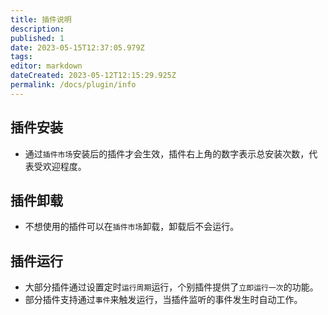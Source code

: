 ```yaml
---
title: 插件说明
description:
published: 1
date: 2023-05-15T12:37:05.979Z
tags:
editor: markdown
dateCreated: 2023-05-12T12:15:29.925Z
permalink: /docs/plugin/info
---
```


## 插件安装

- 通过`插件市场`安装后的插件才会生效，插件右上角的数字表示总安装次数，代表受欢迎程度。

## 插件卸载

- 不想使用的插件可以在`插件市场`卸载，卸载后不会运行。

## 插件运行

- 大部分插件通过设置定时`运行周期`运行，个别插件提供了`立即运行一次`的功能。
- 部分插件支持通过`事件`来触发运行，当插件监听的事件发生时自动工作。
